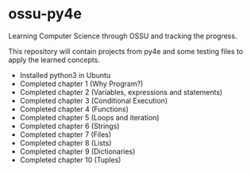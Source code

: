 # ossu-py4e

Learning Computer Science through OSSU and tracking the progress.

This repository will contain projects from py4e and some testing files to apply the learned concepts.

- Installed python3 in Ubuntu
- Completed chapter 1 (Why Program?)
- Completed chapter 2 (Variables, expressions and statements)
- Completed chapter 3 (Conditional Execution)
- Completed chapter 4 (Functions)
- Completed chapter 5 (Loops and iteration)
- Completed chapter 6 (Strings)
- Completed chapter 7 (Files)
- Completed chapter 8 (Lists)
- Completed chapter 9 (Dictionaries)
- Completed chapter 10 (Tuples)
